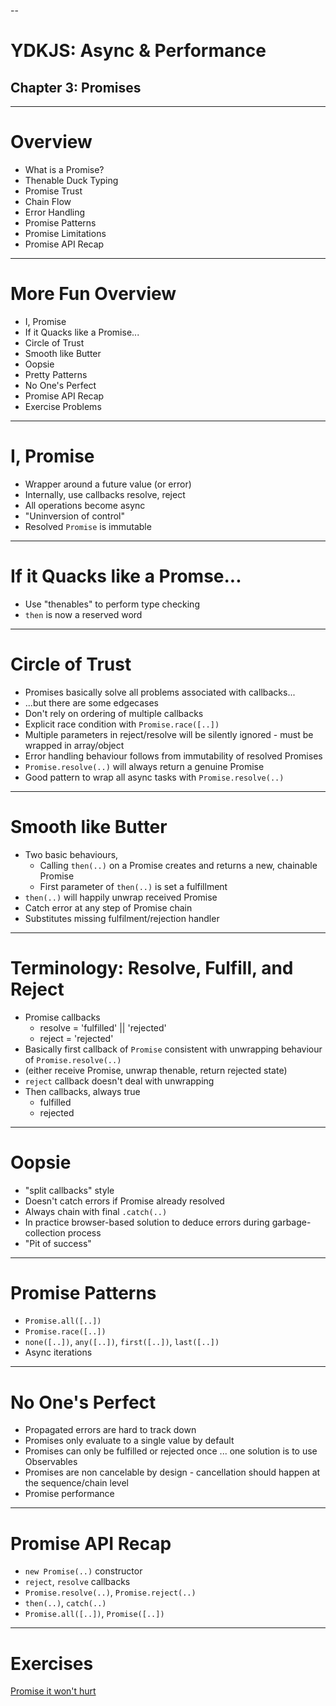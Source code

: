 --

# YDKJS: Async & Performance
## Chapter 3: Promises

---

# Overview
* What is a Promise?
* Thenable Duck Typing
* Promise Trust
* Chain Flow
* Error Handling
* Promise Patterns
* Promise Limitations
* Promise API Recap

---

# More Fun Overview
* I, Promise
* If it Quacks like a Promise...
* Circle of Trust
* Smooth like Butter
* Oopsie
* Pretty Patterns
* No One's Perfect
* Promise API Recap
* Exercise Problems


---

# I, Promise

* Wrapper around a future value (or error)
* Internally, use callbacks resolve, reject
* All operations become async
* "Uninversion of control"
* Resolved `Promise` is immutable

---

# If it Quacks like a Promse...

* Use "thenables" to perform type checking
* `then` is now a reserved word

---

# Circle of Trust

* Promises basically solve all problems associated with callbacks...
* ...but there are some edgecases
* Don't rely on ordering of multiple callbacks
* Explicit race condition with `Promise.race([..])`
* Multiple parameters in reject/resolve will be silently ignored - must be wrapped in array/object
* Error handling behaviour follows from immutability of resolved Promises
* `Promise.resolve(..)` will always return a genuine Promise 
* Good pattern to wrap all async tasks with `Promise.resolve(..)`

---

# Smooth like Butter

* Two basic behaviours,
	* Calling `then(..)` on a Promise creates and returns a new, chainable Promise
	* First parameter of `then(..)` is set a fulfillment
* `then(..)` will happily unwrap received Promise
* Catch error at any step of Promise chain
* Substitutes missing fulfilment/rejection handler

---

# Terminology: Resolve, Fulfill, and Reject

* Promise callbacks
	*  resolve = 'fulfilled' || 'rejected'
	*  reject = 'rejected'
* Basically first callback of `Promise` consistent with unwrapping behaviour of `Promise.resolve(..)`
* (either receive Promise, unwrap thenable, return rejected state)
* `reject` callback doesn't deal with unwrapping 
* Then callbacks, always true
	* fulfilled
	* rejected

---

# Oopsie
* "split callbacks" style
* Doesn't catch errors if Promise already resolved
* Always chain with final `.catch(..)`
* In practice browser-based solution to deduce errors during  garbage-collection process
* "Pit of success"

---

# Promise Patterns

* `Promise.all([..])`
* `Promise.race([..])`
* `none([..])`, `any([..])`, `first([..])`, `last([..])`
* Async iterations

---

# No One's Perfect

* Propagated errors are hard to track down
* Promises only evaluate to a single value by default
* Promises can only be fulfilled or rejected once ... one solution is to use Observables 
* Promises are non cancelable by design - cancellation should happen at the sequence/chain level
* Promise performance

---

# Promise API Recap

* `new Promise(..)` constructor
* `reject`, `resolve` callbacks
* `Promise.resolve(..)`, `Promise.reject(..)`
* `then(..)`, `catch(..)`
* `Promise.all([..])`, `Promise([..])`

---

# Exercises

[Promise it won't hurt](https://github.com/stevekane/promise-it-wont-hurt)

